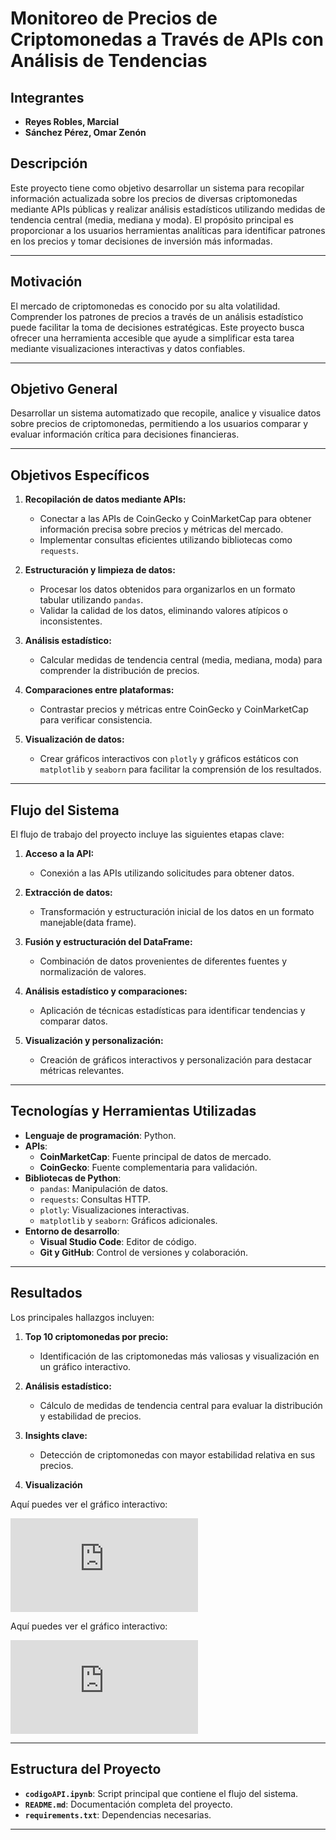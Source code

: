 # Monitoreo de Precios de Criptomonedas a Través de APIs con Análisis de Tendencias

## Integrantes
- **Reyes Robles, Marcial**  
- **Sánchez Pérez, Omar Zenón**

## Descripción
Este proyecto tiene como objetivo desarrollar un sistema para recopilar información actualizada sobre los precios de diversas criptomonedas mediante APIs públicas y realizar análisis estadísticos utilizando medidas de tendencia central (media, mediana y moda). El propósito principal es proporcionar a los usuarios herramientas analíticas para identificar patrones en los precios y tomar decisiones de inversión más informadas.

---

## Motivación
El mercado de criptomonedas es conocido por su alta volatilidad. Comprender los patrones de precios a través de un análisis estadístico puede facilitar la toma de decisiones estratégicas. Este proyecto busca ofrecer una herramienta accesible que ayude a simplificar esta tarea mediante visualizaciones interactivas y datos confiables.

---

## Objetivo General
Desarrollar un sistema automatizado que recopile, analice y visualice datos sobre precios de criptomonedas, permitiendo a los usuarios comparar y evaluar información crítica para decisiones financieras.

---

## Objetivos Específicos
1. **Recopilación de datos mediante APIs:**
   - Conectar a las APIs de CoinGecko y CoinMarketCap para obtener información precisa sobre precios y métricas del mercado.
   - Implementar consultas eficientes utilizando bibliotecas como `requests`.

2. **Estructuración y limpieza de datos:**
   - Procesar los datos obtenidos para organizarlos en un formato tabular utilizando `pandas`.
   - Validar la calidad de los datos, eliminando valores atípicos o inconsistentes.

3. **Análisis estadístico:**
   - Calcular medidas de tendencia central (media, mediana, moda) para comprender la distribución de precios.

4. **Comparaciones entre plataformas:**
   - Contrastar precios y métricas entre CoinGecko y CoinMarketCap para verificar consistencia.

5. **Visualización de datos:**
   - Crear gráficos interactivos con `plotly` y gráficos estáticos con `matplotlib` y `seaborn` para facilitar la comprensión de los resultados.

---

## Flujo del Sistema
El flujo de trabajo del proyecto incluye las siguientes etapas clave:

1. **Acceso a la API:**
   - Conexión a las APIs utilizando solicitudes para obtener datos.

2. **Extracción de datos:**
   - Transformación y estructuración inicial de los datos en un formato manejable(data frame).

3. **Fusión y estructuración del DataFrame:**
   - Combinación de datos provenientes de diferentes fuentes y normalización de valores.

4. **Análisis estadístico y comparaciones:**
   - Aplicación de técnicas estadísticas para identificar tendencias y comparar datos.

5. **Visualización y personalización:**
   - Creación de gráficos interactivos y personalización para destacar métricas relevantes.

---

## Tecnologías y Herramientas Utilizadas
- **Lenguaje de programación**: Python.  
- **APIs**:
  - **CoinMarketCap**: Fuente principal de datos de mercado.
  - **CoinGecko**: Fuente complementaria para validación.
- **Bibliotecas de Python**:
  - `pandas`: Manipulación de datos.
  - `requests`: Consultas HTTP.
  - `plotly`: Visualizaciones interactivas.
  - `matplotlib` y `seaborn`: Gráficos adicionales.
- **Entorno de desarrollo**:
  - **Visual Studio Code**: Editor de código.
  - **Git y GitHub**: Control de versiones y colaboración.

---

## Resultados
Los principales hallazgos incluyen:

1. **Top 10 criptomonedas por precio:**
   - Identificación de las criptomonedas más valiosas y visualización en un gráfico interactivo.

2. **Análisis estadístico:**
   - Cálculo de medidas de tendencia central para evaluar la distribución y estabilidad de precios.

3. **Insights clave:**
   - Detección de criptomonedas con mayor estabilidad relativa en sus precios.

4. **Visualización**

Aquí puedes ver el gráfico interactivo:

![Top 10 Cryptocurrencies by Market Cap (19/12/2024)](https://github.com/OmarSanchez-UNALM/TALLER-COLABORATIVO2/raw/CodigosAPIS/graficos/top_10_cryptos_19_12_2024.html)


Aquí puedes ver el gráfico interactivo:

![Top 10 Cryptocurrencies by Market Cap (19/12/2024)](https://raw.githubusercontent.com/OmarSanchez-UNALM/TALLER-COLABORATIVO2/main/graficos/top_10_cryptos_19_12_2024.html)


---

## Estructura del Proyecto
- **`codigoAPI.ipynb`**: Script principal que contiene el flujo del sistema.
- **`README.md`**: Documentación completa del proyecto.
- **`requirements.txt`**: Dependencias necesarias.

---

